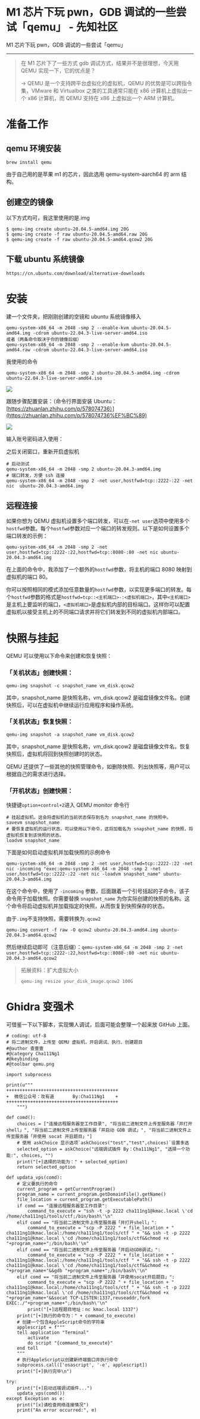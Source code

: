 

# M1 芯片下玩 pwn，GDB 调试的一些尝试「qemu」 - 先知社区

M1 芯片下玩 pwn，GDB 调试的一些尝试「qemu」

- - -

> 在 M1 芯片下了一些方式 gdb 调试方式，结果并不是很理想，今天用 QEMU 实现一下，它的优点是？
> 
> \-> QEMU 是一个支持跨平台虚拟化的虚拟机，QEMU 的优势是可以跨指令集，VMware 和 Virtualbox 之类的工具通常只能在 x86 计算机上虚拟出一个 x86 计算机，而 QEMU 支持在 x86 上虚拟出一个 ARM 计算机。

# 准备工作

## qemu 环境安装

```plain
brew install qemu
```

由于自己用的是苹果 m1 的芯片，因此选用 qemu-system-aarch64 的 arm 结构。

## 创建空的镜像

以下方式均可，我这里使用的是.img

```plain
$ qemu-img create ubuntu-20.04.5-amd64.img 20G
$ qemu-img create -f raw ubuntu-20.04.5-amd64.raw 20G
$ qemu-img create -f raw ubuntu-20.04.5-amd64.qcow2 20G
```

## 下载 ubuntu 系统镜像

```plain
https://cn.ubuntu.com/download/alternative-downloads
```

# 安装

建一个文件夹，把刚刚创建的空镜和 ubuntu 系统镜像移入

```plain
qemu-system-x86_64 -m 2048 -smp 2 --enable-kvm ubuntu-20.04.5-amd64.img -cdrom ubuntu-22.04.3-live-server-amd64.iso
或者（两条命令取决于你的镜像后缀）
qemu-system-x86_64 -m 2048 -smp 2 --enable-kvm ubuntu-20.04.5-amd64.raw -cdrom ubuntu-22.04.3-live-server-amd64.iso
```

我使用的命令

```plain
qemu-system-x86_64 -m 2048 -smp 2 ubuntu-20.04.5-amd64.img -cdrom ubuntu-22.04.3-live-server-amd64.iso
```

[![](assets/1709014327-9efd433b8237f08d647674b7a2feae4f.png)](https://xzfile.aliyuncs.com/media/upload/picture/20240224003020-d5c7be3c-d268-1.png)

跟随步骤配置安装：（命令行界面安装 Ubuntu：[https://zhuanlan.zhihu.com/p/578074736）](https://zhuanlan.zhihu.com/p/578074736%EF%BC%89)

[![](assets/1709014327-622d964f8dbb933d765d0083cd49f1ff.png)](https://xzfile.aliyuncs.com/media/upload/picture/20240224003030-dc248026-d268-1.png)

输入账号密码进入使用：

之后关闭窗口，重新开启虚拟机

```plain
# 启动测试
qemu-system-x86_64 -m 2048 -smp 2 ubuntu-20.04.3-amd64.img
# 端口转发，方便 ssh 连接
qemu-system-x86_64 -m 2048 -smp 2 -net user,hostfwd=tcp::2222-:22 -net nic  ubuntu-20.04.3-amd64.img
```

## 远程连接

如果你想为 QEMU 虚拟机设置多个端口转发，可以在`-net user`选项中使用多个`hostfwd`参数。每个`hostfwd`参数对应一个端口的转发规则。以下是如何设置多个端口转发的示例：

```plain
qemu-system-x86_64 -m 2048 -smp 2 -net user,hostfwd=tcp::2222-:22,hostfwd=tcp::8080-:80 -net nic ubuntu-20.04.3-amd64.img
```

在上面的命令中，我添加了一个额外的`hostfwd`参数，将主机的端口 8080 映射到虚拟机的端口 80。

你可以按照相同的模式添加任意数量的`hostfwd`参数，以实现更多端口的转发。每个`hostfwd`参数的格式是`hostfwd=tcp::<主机端口>-:<虚拟机端口>`，其中`<主机端口>`是主机上要监听的端口，`<虚拟机端口>`是虚拟机内部的目标端口。这样你可以配置虚拟机以接受主机上的不同端口请求并将它们转发到不同的虚拟机内部端口。

# 快照与挂起

QEMU 可以使用以下命令来创建和恢复快照：

### 「关机状态」**创建快照：**

```plain
qemu-img snapshot -c snapshot_name vm_disk.qcow2
```

其中，snapshot\_name 是快照名称，vm\_disk.qcow2 是磁盘镜像文件名。创建快照后，可以在虚拟机中继续运行应用程序和操作系统。

### 「关机状态」**恢复快照：**

```plain
qemu-img snapshot -a snapshot_name vm_disk.qcow2
```

其中，snapshot\_name 是快照名称，vm\_disk.qcow2 是磁盘镜像文件名。恢复快照后，虚拟机将回到快照创建时的状态。

QEMU 还提供了一些其他的快照管理命令，如删除快照、列出快照等，用户可以根据自己的需求进行选择。

### 「开机状态」创建快照：

快捷键`option+control+2`进入 QEMU monitor 命令行

```plain
# 挂起虚拟机，这会将虚拟机的当前状态保存到名为 snapshot_name 的快照中。
savevm snapshot_name
# 要恢复虚拟机的运行状态，可以使用以下命令，这将加载名为 snapshot_name 的快照，将虚拟机恢复到该快照的状态。
loadvm snapshot_name
```

下面是如何启动虚拟机并加载快照的示例命令

```plain
qemu-system-x86_64 -m 2048 -smp 2 -net user,hostfwd=tcp::2222-:22 -net nic -incoming "exec:qemu-system-x86_64 -m 2048 -smp 2 -net user,hostfwd=tcp::2222-:22 -net nic -loadvm snapshot_name" ubuntu-20.04.3-amd64.img
```

在这个命令中，使用了 `-incoming` 参数，后面跟着一个引号括起的子命令，该子命令用于加载快照。你需要替换 `snapshot_name` 为你实际创建的快照的名称。这个命令将启动虚拟机并加载指定的快照，从而恢复到快照保存的状态。

由于`.img`不支持快照，需要转换为`.qcow2`

```plain
qemu-img convert -f raw -O qcow2 ubuntu-20.04.3-amd64.img ubuntu-20.04.3-amd64.qcow2
```

然后继续启动即可（注意后缀）：`qemu-system-x86_64 -m 2048 -smp 2 -net user,hostfwd=tcp::2222-:22,hostfwd=tcp::8080-:80 -net nic ubuntu-20.04.3-amd64.qcow2`

> 拓展资料：扩大虚拟大小
> 
> ```plain
> qemu-img resize your_disk_image.qcow2 100G
> ```

# Ghidra 变强术

可借鉴一下以下脚本，实现懒人调试，后面可能会整理一个起来放 GitHub 上面。

```plain
# coding: utf-8
# 将二进制文件，上传至 QEMU 虚拟机，开启调试、执行、创建题目
#@author 查壹壹
#@category Cha111Ng1
#@keybinding
#@toolbar qemu.png

import subprocess

print(u"""
++++++++++++++++++++++++++++++++++++++++++
+  微信公众号：攻有道       By:Cha111Ng1    +
++++++++++++++++++++++++++++++++++++++++++
    """)

def comd():
    choices = ["连接远程服务器至工作目录", "将当前二进制文件上传至服务器「并打开 shell」", "将当前二进制文件上传至服务器「并启动 GDB 调试」", "将当前二进制文件上传至服务器「并使用 socat 开启题目」"]
    # 使用 askChoice 显示选项`askChoices("test","test",choices)`设置多选
    selected_option = askChoice("远端调试插件 By：Cha111Ng1", "选择一个功能:", choices, "")
    print("[+]选择的功能为：" + selected_option)
    return selected_option

def updata_vps(comd):
    # 定义要执行的命令
    current_program = getCurrentProgram()
    program_name = current_program.getDomainFile().getName()
    file_location = current_program.getExecutablePath()
    if comd == "连接远程服务器至工作目录":
        command_to_execute = "ssh -t -p 2222 cha111ng1@kmac.local \'cd /home/cha111ng1/tools/ctf;/bin/bash\'\n"
    elif comd == "将当前二进制文件上传至服务器「并打开shell」":
        command_to_execute = "scp -P 2222 " + file_location + " cha111ng1@kmac.local:/home/cha111ng1/tools/ctf " + "&& ssh -t -p 2222 cha111ng1@kmac.local \'cd /home/cha111ng1/tools/ctf&&chmod +x "+program_name+";/bin/bash\'\n"
    elif comd == "将当前二进制文件上传至服务器「并启动GDB调试」":
        command_to_execute = "scp -P 2222 " + file_location + " cha111ng1@kmac.local:/home/cha111ng1/tools/ctf " + "&& ssh -t -p 2222 cha111ng1@kmac.local \'cd /home/cha111ng1/tools/ctf&&chmod +x "+program_name+"&&gdb "+program_name+";/bin/bash\'\n"
    elif comd == "将当前二进制文件上传至服务器「并使用socat开启题目」":
        command_to_execute = "scp -P 2222 " + file_location + " cha111ng1@kmac.local:/home/cha111ng1/tools/ctf " + "&& ssh -t -p 2222 cha111ng1@kmac.local \'cd /home/cha111ng1/tools/ctf&&chmod +x "+program_name+"&&socat TCP-LISTEN:1337,reuseaddr,fork EXEC:./"+program_name+";/bin/bash\'\n"
        print("[+]远程题目地址：nc kmac.local 1337")
    print("[+]执行的命令为：" + command_to_execute)
    # 创建一个包含AppleScript命令的字符串
    applescript = f"""
    tell application "Terminal"
        activate
        do script "{command_to_execute}"
    end tell
    """
    # 执行AppleScript以创建新终端窗口并执行命令
    subprocess.call(['osascript', '-e', applescript])
    print("[+]执行完毕\n")

try:
    print("[+]启动远端调试插件...")
    updata_vps(comd())
except Exception as e:
    print("[x]请检查网络连接情况")
    print("An error occurred:", e)
```
